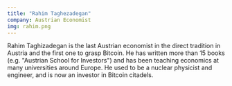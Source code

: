 ```yaml
---
title: "Rahim Taghezadegan"
company: Austrian Economist
img: rahim.png
---
```


Rahim Taghizadegan is the last Austrian economist in the direct tradition in Austria and the first one to grasp Bitcoin. He has written more than 15 books (e.g. "Austrian School for Investors") and has been teaching economics at many universities around Europe. He used to be a nuclear physicist and engineer, and is now an investor in Bitcoin citadels.
